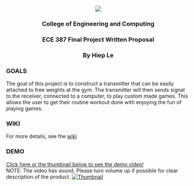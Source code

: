 <p align="center">
  <img src="https://specials-images.forbesimg.com/imageserve/557f3a3ae4b017853ecec0cf/300x300.jpg">
</p>
<h3 align="center">College of Engineering and Computing</h3>
<h3 align="center">ECE 387 Final Project Written Proposal</h3>
<h3 align="center">By Hiep Le</h3>

### GOALS
The goal of this project is to construct a transmitter that can be easily attached to free weights at the gym. The transmitter will then sends signal to the receiver, connected to a computer, to play custom made games. This allows the user to get their routine workout done with enjoying the fun of playing games.

### WIKI
For more details, see the [wiki](https://github.com/lhiep/free-weight-game-controller/wiki)

### DEMO
[Click here or the thumbnail below to see the demo video!](https://youtu.be/GNgz_vPB7HU)  
NOTE: The video has sound. Please turn volume up if possible for clear description of the product.
[![Thumbnail](https://img.youtube.com/vi/GNgz_vPB7HU/0.jpg)](https://youtu.be/GNgz_vPB7HU)
